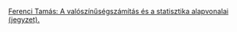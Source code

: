 [Ferenci Tamás: A valószínűségszámítás és a statisztika alapvonalai (jegyzet).](https://tamas-ferenci.github.io/FerenciTamas_ValszamEsStatAlapvonalai/)
